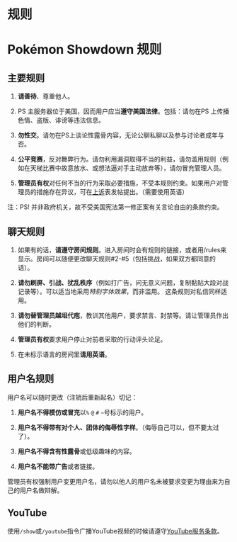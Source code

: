# 规则

# Pokémon Showdown 规则

## 主要规则

1. **请善待**、尊重他人。

2. PS 主服务器位于美国，因而用户应当**遵守美国法律**。包括：请勿在PS 上传播色情、盗版、诽谤等违法信息。

3. **勿性交**。请勿在PS上谈论性露骨内容，无论公聊私聊以及参与讨论者成年与否。

4. **公平竞赛**，反对舞弊行为。请勿利用漏洞取得不当的利益，请勿滥用规则（例如在天梯比赛中故意放水、或想法逼对手主动放弃等），请勿冒充管理人员。

5. **管理员有权**对任何不当的行为采取必要措施，不受本规则约束。如果用户对管理员的措施存在异议，可在[上诉](/appeal)表发帖提出。（需要使用英语）

注：PS! 并非政府机关，故不受美国宪法第一修正案有关言论自由的条款约束。

## 聊天规则

1. 如果有的话，**请遵守房间规则**。进入房间时会有规则的链接，或者用/rules来显示。房间可以随便更改聊天规则#2-#5（包括挑战，如果双方都同意的话）。

2. **请勿刷屏、引战、扰乱秩序**（例如打广告，问无意义问题，复制黏贴大段对战记录等）。可以适当地采用<i>特别字体效果</i>，而非滥用。 这条规则对私信同样适用。

3. **请勿替管理员越俎代庖**，教训其他用户，要求禁言、封禁等。请让管理员作出他们的判断。

4. **管理员有权**要求用户停止对前者采取的行动评头论足。

5. 在未标示语言的房间里**请用英语**。

## 用户名规则

用户名可以随时更改（注销后重新起名）切记：

1. **用户名不得模仿或冒充**以`%` `@` `#` `~`号标示的用户。

2. **用户名不得带有对个人、团体的侮辱性字样**。（侮辱自己可以，但不要太过了）。

3. **用户名不得含有性露骨**或低级趣味的内容。

4. **用户名不能带广告**或者链接。

管理员有权强制用户变更用户名，请勿以他人的用户名未被要求变更为理由来为自己的用户名做辩解。

## YouTube

使用`/show`或`/youtube`指令广播YouTube视频的时候请遵守[YouTube服务条款](https://www.youtube.com/t/terms)。
